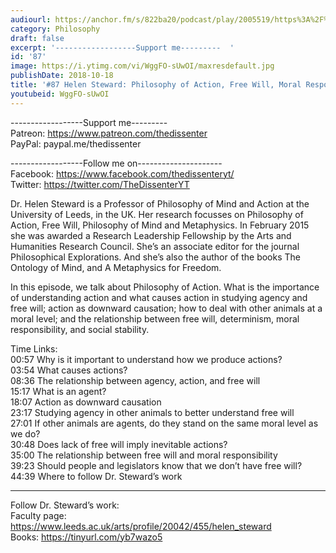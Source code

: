 ```yaml
---
audiourl: https://anchor.fm/s/822ba20/podcast/play/2005519/https%3A%2F%2Fd3ctxlq1ktw2nl.cloudfront.net%2Fproduction%2F2018-11-30%2F7706774-44100-2-2fd4de2a82edb.mp3
category: Philosophy
draft: false
excerpt: '------------------Support me---------  '
id: '87'
image: https://i.ytimg.com/vi/WggFO-sUwOI/maxresdefault.jpg
publishDate: 2018-10-18
title: '#87 Helen Steward: Philosophy of Action, Free Will, Moral Responsibility'
youtubeid: WggFO-sUwOI
---
```

<div class="timelinks">

------------------Support me---------  
Patreon: https://www.patreon.com/thedissenter  
PayPal: paypal.me/thedissenter

------------------Follow me on---------------------  
Facebook: https://www.facebook.com/thedissenteryt/  
Twitter: https://twitter.com/TheDissenterYT

Dr. Helen Steward is a Professor of Philosophy of Mind and Action at the University of Leeds, in the UK. Her research focusses on Philosophy of Action, Free Will, Philosophy of Mind and Metaphysics. In February 2015 she was awarded a Research Leadership Fellowship by the Arts and Humanities Research Council. She’s an associate editor for the journal Philosophical Explorations. And she’s also the author of the books The Ontology of Mind, and A Metaphysics for Freedom. 

In this episode, we talk about Philosophy of Action. What is the importance of understanding action and what causes action in studying agency and free will; action as downward causation; how to deal with other animals at a moral level; and the relationship between free will, determinism, moral responsibility, and social stability. 

Time Links:  
<time>00:57</time> Why is it important to understand how we produce actions?   
<time>03:54</time> What causes actions?      
<time>08:36</time> The relationship between agency, action, and free will   
<time>15:17</time> What is an agent?  
<time>18:07</time> Action as downward causation  
<time>23:17</time> Studying agency in other animals to better understand free will          
<time>27:01</time> If other animals are agents, do they stand on the same moral level as we do?       
<time>30:48</time> Does lack of free will imply inevitable actions?      
<time>35:00</time> The relationship between free will and moral responsibility  
<time>39:23</time> Should people and legislators know that we don’t have free will?  
<time>44:39</time> Where to follow Dr. Steward’s work

---

Follow Dr. Steward’s work:  
Faculty page: https://www.leeds.ac.uk/arts/profile/20042/455/helen_steward  
Books: https://tinyurl.com/yb7wazo5
</div>

